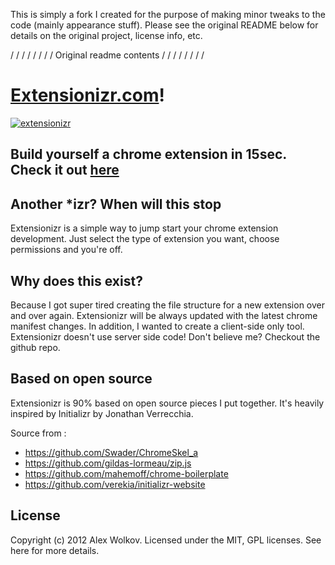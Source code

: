 This is simply a fork I created for the purpose of making minor tweaks to the code (mainly appearance stuff). 
Please see the original README below for details on the original project, license info, etc.

/ / / / / / / / Original readme contents / / / / / / / /


[Extensionizr.com](http://extensionizr.com)!
=============
[![extensionizr](https://raw.github.com/altryne/extensionizr/master/img/bp_logo.png)](http://extensionizr.com)

Build yourself a chrome extension in 15sec. Check it out [here](http://extensionizr.com)
-------------------------

Another *izr? When will this stop
---------------------------------
Extensionizr is a simple way to jump start your chrome extension development. Just select the type of extension you want, choose permissions and you're off.

Why does this exist?
--------------------
Because I got super tired creating the file structure for a new extension over and over again. 
Extensionizr will be always updated with the latest chrome manifest changes. 
In addition, I wanted to create a client-side only tool. Extensionizr doesn't use server side code! Don't believe me? Checkout the github repo.

Based on open source
--------------------
Extensionizr is 90% based on open source pieces I put together. 
It's heavily inspired by Initializr by Jonathan Verrecchia.

Source from :

* https://github.com/Swader/ChromeSkel_a
* https://github.com/gildas-lormeau/zip.js
* https://github.com/mahemoff/chrome-boilerplate
* https://github.com/verekia/initializr-website

License
-------
Copyright (c) 2012 Alex Wolkov. Licensed under the MIT, GPL licenses. See here for more details.

